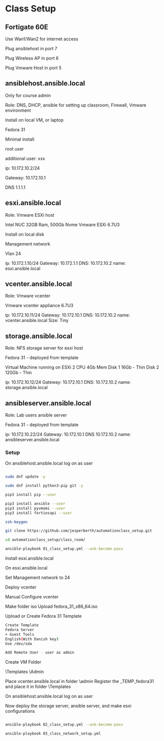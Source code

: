 # Class Setup

## Fortigate 60E

Use Wan1/Wan2 for internet access

Plug ansiblehost in port 7

Plug Wireless AP in port 6

Plug Vmware Host in port 5

## ansiblehost.ansible.local

Only for course admin

Role: DNS, DHCP, ansible for setting up classroom, Firewall, Vmware environment

Install on local VM, or laptop

Fedora 31

Minimal install

root user

additional user: xxx

ip: 10.172.10.2/24

Gateway: 10.172.10.1

DNS 1.1.1.1

## esxi.ansible.local

Role: Vmware ESXi host

Intel NUC
32GB Ram, 500Gb Nvme
Vmware ESXi 6.7U3

Install on local disk

Management network

Vlan 24

ip: 10.172.1.10/24
Gateway: 10.172.1.1
DNS: 10.172.10.2
name: esxi.ansible.local

## vcenter.ansible.local

Role: Vmware vcenter

Vmware vcenter appliance 6.7U3

ip: 10.172.10.11/24
Gateway: 10.172.10.1
DNS: 10.172.10.2
name: vcenter.ansible.local
Size: Tiny

## storage.ansible.local

Role: NFS storage server for esxi host

Fedora 31 - deployed from template

Virtual Machine running on ESXi
2 CPU
4Gb Mem
Disk 1 16Gb - Thin
Disk 2 120Gb - Thin

ip: 10.172.10.12/24
Gateway: 10.172.10.1
DNS: 10.172.10.2
name: storage.ansible.local

## ansibleserver.ansible.local

Role: Lab users ansible server

Fedora 31 - deployed from template

ip: 10.172.10.22/24
Gateway: 10.172.10.1
DNS 10.172.10.2
name: ansibleserver.ansible.local

### Setup

On ansiblehost.ansible.local log on as user

```bash

sudo dnf update -y

sudo dnf install python3-pip git -y

pip3 install pip --user

pip3 install ansible --user
pip3 install pyvmomi --user
pip3 install fortiosapi --user  

ssh-keygen

git clone https://github.com/jesperberth/automationclass_setup.git

cd automationclass_setup/class_room/

ansible-playbook 01_class_setup.yml --ask-become-pass

```

Install esxi.ansible.local

On esxi.ansible.local

Set Management network to 24

Deploy vcenter

Manual Configure vcenter

Make folder iso
Upload fedora_31_x86_64.iso

Upload or Create Fedora 31 Template

```bash
Create Template
Fedora Server
+ Guest Tools
English(With Danish key)
Use /dev/sda

Add Remote User - user as admin

```

Create VM Folder

\Templates
\Admin

Place vcenter.ansible.local in folder \admin
Register the _TEMP_fedora31 and place it in folder \Templates

On ansiblehost.ansible.local log on as user

Now deploy the storage server, ansible server, and make esxi configurations

```bash

ansible-playbook 02_class_setup.yml --ask-become-pass

ansible-playbook 03_class_network_setup.yml

```
